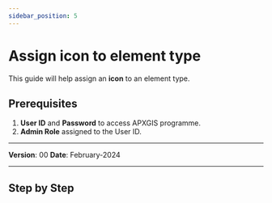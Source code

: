 ```yaml
---
sidebar_position: 5
---
```


# Assign icon to element type

This guide will help assign an **icon** to an element type.

## **Prerequisites**

1.	**User ID** and **Password** to access APXGIS programme.
2.	**Admin Role** assigned to the User ID.

------------

**Version**: 00
**Date**: February-2024

------------
## **Step by Step**